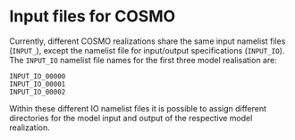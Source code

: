 # Input files for COSMO #

Currently, different COSMO realizations share the same input namelist
files (`INPUT_`), except the namelist file for input/output
specifications (`INPUT_IO`). The `INPUT_IO` namelist file names for
the first three model realisation are:

``` text
INPUT_IO_00000
INPUT_IO_00001
INPUT_IO_00002
```

Within these different IO namelist files it is possible to assign
different directories for the model input and output of the respective
model realization.

